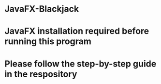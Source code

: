 # JavaFX-Blackjack
# JavaFX installation required before running this program
# Please follow the step-by-step guide in the respository
